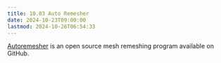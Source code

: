 ```yaml
---
title: 10.03 Auto Remesher
date: 2024-10-23T09:00:00
lastmod: 2024-10-26T06:54:33
---
```


[Autoremesher](https://github.com/huxingyi/autoremesher) is an open source mesh remeshing program available on GitHub.
